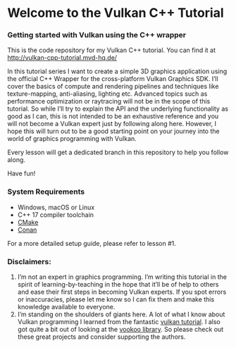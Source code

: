 # Welcome to the Vulkan C++ Tutorial
### Getting started with Vulkan using the C++ wrapper

This is the code repository for my Vulkan C++ tutorial. You can find it at http://vulkan-cpp-tutorial.mvd-hq.de/

In this tutorial series I want to create a simple 3D graphics application using the official C++ Wrapper for the cross-platform Vulkan Graphics SDK. I’ll cover the basics of compute and rendering pipelines and techniques like texture-mapping, anti-aliasing, lighting etc. Advanced topics such as performance optimization or raytracing will not be in the scope of this tutorial. So while I’ll try to explain the API and the underlying functionality as good as I can, this is not intended to be an exhaustive reference and you will not become a Vulkan expert just by following along here. However, I hope this will turn out to be a good starting point on your journey into the world of graphics programming with Vulkan.

Every lesson will get a dedicated branch in this repository to help you follow along. 

Have fun!

### System Requirements
* Windows, macOS or Linux
* C++ 17 compiler toolchain
* [CMake](https://cmake.org)
* [Conan](https://conan.io/)

For a more detailed setup guide, please refer to lesson #1.

### Disclaimers:
1. I’m not an expert in graphics programming. I’m writing this tutorial in the spirit of learning-by-teaching in the hope that it’ll be of help to others and ease their first steps in becoming Vulkan experts. If you spot errors or inaccuracies, please let me know so I can fix them and make this knowledge available to everyone.
2. I’m standing on the shoulders of giants here. A lot of what I know about Vulkan programming I learned from the fantastic [vulkan tutorial](https://vulkan-tutorial.com/). I also got quite a bit out of looking at the [vookoo library](https://github.com/andy-thomason/Vookoo). So please check out these great projects and consider supporting the authors.